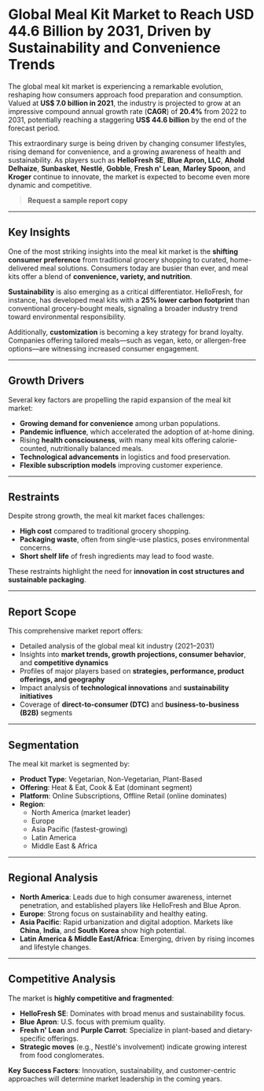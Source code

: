 
# Global Meal Kit Market to Reach USD 44.6 Billion by 2031, Driven by Sustainability and Convenience Trends

The global meal kit market is experiencing a remarkable evolution, reshaping how consumers approach food preparation and consumption. Valued at **US$ 7.0 billion in 2021**, the industry is projected to grow at an impressive compound annual growth rate (**CAGR**) of **20.4%** from 2022 to 2031, potentially reaching a staggering **US$ 44.6 billion** by the end of the forecast period. 

This extraordinary surge is being driven by changing consumer lifestyles, rising demand for convenience, and a growing awareness of health and sustainability. As players such as **HelloFresh SE**, **Blue Apron, LLC**, **Ahold Delhaize**, **Sunbasket**, **Nestlé**, **Gobble**, **Fresh n' Lean**, **Marley Spoon**, and **Kroger** continue to innovate, the market is expected to become even more dynamic and competitive.

> **Request a sample report copy**

---

## Key Insights

One of the most striking insights into the meal kit market is the **shifting consumer preference** from traditional grocery shopping to curated, home-delivered meal solutions. Consumers today are busier than ever, and meal kits offer a blend of **convenience, variety, and nutrition**. 

**Sustainability** is also emerging as a critical differentiator. HelloFresh, for instance, has developed meal kits with a **25% lower carbon footprint** than conventional grocery-bought meals, signaling a broader industry trend toward environmental responsibility.

Additionally, **customization** is becoming a key strategy for brand loyalty. Companies offering tailored meals—such as vegan, keto, or allergen-free options—are witnessing increased consumer engagement.

---

## Growth Drivers

Several key factors are propelling the rapid expansion of the meal kit market:

- **Growing demand for convenience** among urban populations.
- **Pandemic influence**, which accelerated the adoption of at-home dining.
- Rising **health consciousness**, with many meal kits offering calorie-counted, nutritionally balanced meals.
- **Technological advancements** in logistics and food preservation.
- **Flexible subscription models** improving customer experience.

---

## Restraints

Despite strong growth, the meal kit market faces challenges:

- **High cost** compared to traditional grocery shopping.
- **Packaging waste**, often from single-use plastics, poses environmental concerns.
- **Short shelf life** of fresh ingredients may lead to food waste.

These restraints highlight the need for **innovation in cost structures and sustainable packaging**.

---

## Report Scope

This comprehensive market report offers:

- Detailed analysis of the global meal kit industry (2021–2031)
- Insights into **market trends, growth projections, consumer behavior**, and **competitive dynamics**
- Profiles of major players based on **strategies, performance, product offerings, and geography**
- Impact analysis of **technological innovations** and **sustainability initiatives**
- Coverage of **direct-to-consumer (DTC)** and **business-to-business (B2B)** segments

---

## Segmentation

The meal kit market is segmented by:

- **Product Type**: Vegetarian, Non-Vegetarian, Plant-Based  
- **Offering**: Heat & Eat, Cook & Eat (dominant segment)
- **Platform**: Online Subscriptions, Offline Retail (online dominates)
- **Region**: 
  - North America (market leader)  
  - Europe  
  - Asia Pacific (fastest-growing)  
  - Latin America  
  - Middle East & Africa

---

## Regional Analysis

- **North America**: Leads due to high consumer awareness, internet penetration, and established players like HelloFresh and Blue Apron.
- **Europe**: Strong focus on sustainability and healthy eating.
- **Asia Pacific**: Rapid urbanization and digital adoption. Markets like **China**, **India**, and **South Korea** show high potential.
- **Latin America & Middle East/Africa**: Emerging, driven by rising incomes and lifestyle changes.

---

## Competitive Analysis

The market is **highly competitive and fragmented**:

- **HelloFresh SE**: Dominates with broad menus and sustainability focus.
- **Blue Apron**: U.S. focus with premium quality.
- **Fresh n' Lean** and **Purple Carrot**: Specialize in plant-based and dietary-specific offerings.
- **Strategic moves** (e.g., Nestlé's involvement) indicate growing interest from food conglomerates.

**Key Success Factors**: Innovation, sustainability, and customer-centric approaches will determine market leadership in the coming years.
